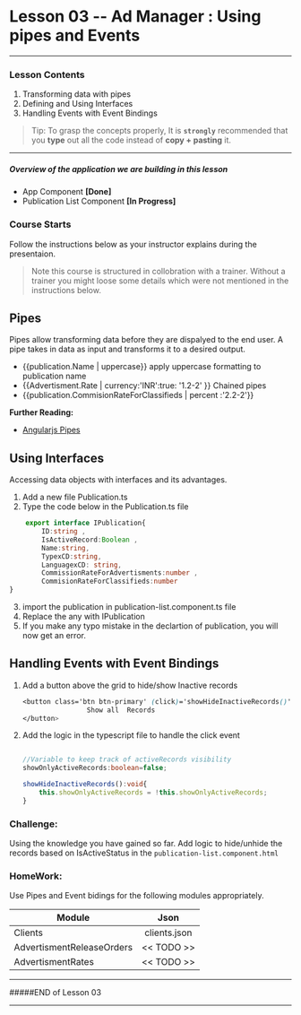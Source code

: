 # Lesson 03 -- Ad Manager : Using pipes and Events
----------
### Lesson Contents
1.  Transforming data with pipes
2.  Defining and Using Interfaces
3.  Handling Events with Event Bindings


> Tip: To grasp the concepts properly, It is  **`strongly`**  recommended that you **type** out all the code instead of **copy + pasting** it. 

-------------------------------

##### Overview of the application we are building in this lesson
- App Component  **[Done]**
- Publication List Component **[In Progress]**


### Course Starts 
Follow the instructions below as your instructor explains during the presentaion. 

> Note this course is structured in collobration with a trainer. Without a trainer you might loose some details which were not mentioned in the instructions below. 

## Pipes
Pipes allow transforming data before they are dispalyed to the end user. A pipe takes in data as input and transforms it to a desired output. 

- {{publication.Name | uppercase}}  apply uppercase formatting to publication name
- {{Advertisment.Rate | currency:'INR':true: '1.2-2' }} 	Chained pipes
- {{publication.CommisionRateForClassifieds | percent :'2.2-2'}}

**Further Reading:**
-  [Angularjs Pipes](https://angular.io/docs/ts/latest/guide/pipes.html)

## Using Interfaces
Accessing data objects with interfaces and its advantages.  

1. Add a new file Publication.ts
2. Type the code below in the Publication.ts file
``` typescript
	export interface IPublication{
		ID:string ,
        IsActiveRecord:Boolean ,
        Name:string,
        TypexCD:string,
        LanguagexCD: string,
        CommissionRateForAdvertisments:number ,
        CommisionRateForClassifieds:number 
}
```
3. import the publication in publication-list.component.ts file
4. Replace the any with IPublication
5. If you make any typo mistake in the declartion of publication, you will now get an error.


## Handling Events with Event Bindings

1. Add a button above the grid to hide/show Inactive records
	``` css
	<button class='btn btn-primary' (click)='showHideInactiveRecords()'>
					Show all  Records
	</button>
    ```  
2. Add the logic in the typescript file to handle the click event
	``` typescript
	
	//Variable to keep track of activeRecords visibility
	showOnlyActiveRecords:boolean=false;

	showHideInactiveRecords():void{
    	this.showOnlyActiveRecords = !this.showOnlyActiveRecords;
	}	 
	```       

### Challenge: 
Using the knowledge you have gained so far. Add logic to hide/unhide the records based on IsActiveStatus in the `publication-list.component.html`



### **HomeWork:** 
Use Pipes and Event bidings  for the following modules appropriately. 

| Module        | Json          | 
| ------------- |:-------------:| 
| Clients	    | clients.json  | 
| AdvertismentReleaseOrders     | << TODO >>   |  
| AdvertismentRates | << TODO >>     |    


-------------------------------
#####END of Lesson 03

-------------------------------


